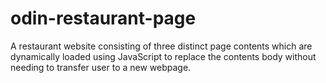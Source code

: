 # odin-restaurant-page

A restaurant website consisting of three distinct page contents which are dynamically loaded using JavaScript to replace the contents body without needing to transfer user to a new webpage.

